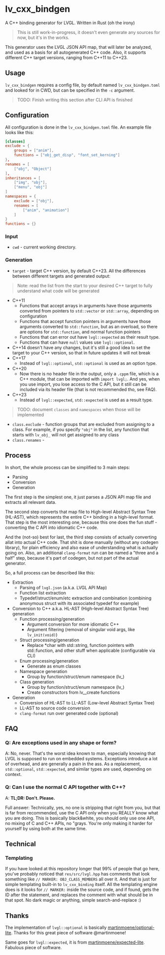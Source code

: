 # lv_cxx_bindgen
A C++ binding generator for LVGL. Written in Rust (oh the irony)

> This is still work-in-progress, it doesn't even generate any sources for
> now, but it's in the works.

This generator uses the LVGL JSON API map, that will later be analyzed, and used as
a basis for all autogenerated C++ code. Also, it supports different C++ target
versions, ranging from C++11 to C++23. 

## Usage

`lv_cxx_bindgen` requires a config file, by default named `lv_cxx_bindgen.toml` and
looked for in CWD, but can be specified in the `-c` argument.

> TODO: Finish writing this section after CLI API is finished

## Configuration

All configuration is done in the `lv_cxx_bindgen.toml` file. An example file
looks like this:

```toml
[classes]
exclude = {
    groups = ["anim"],
    functions = ["obj_get_disp", "font_set_kerning"]
},
renames = [
    ["obj", "Object"]
],
inheritances = [
    ["img", "obj"],
    ["menu", "obj"]
]
namespaces = {
    exclude = ["obj"],
    renames = [
        ["anim", "animation"]
    ]
}
functions = {}
```

### Input

- `cwd` - current working directory.

### Generation

- `target` - target C++ version, by default C++23. All the differences between different
targets and generated output:

> Note: read the list from the start to your desired C++ target to fully understand what
> code will be generated

- C++11
    - Functions that accept arrays in arguments have those arguments converted from pointers
    to `std::vector` or `std::array`, depending on configuration
    - Functions that accept function pointers in arguments have those arguments converted
    to `std::function`, but as an overload, so there are options for `std::function`, and
    normal function pointers
    - Functions that can error out have `lvgl::expected` as their result type.
    - Functions that can have `null` values use `lvgl::optional`.
- C++14 doesn't have any changes, but it's still a good idea to set the target to your
C++ version, so that in future updates it will not break
- C++17
    - Instead of `lvgl::optional`, `std::optional` is used as an option type.
- C++20
    - Now there is no header file in the output, only a `.cppm` file, which is a C++
    module, that can be imported with `import lvgl;`. And yes, when you use import,
    you lose access to the C API, but it still can be included via its header file
    (that is not recommended tho, see FAQ).
- C++23
    - Instead of `lvgl::expected`, `std::expected` is used as a result type.

> TODO: document `classes` and `namespaces` when those will be implemented

- `class.exclude` - function groups that are excluded from assigning to a class.
For example, if you specify `"obj"` in the list, any function that starts with
`lv_obj_` will not get assigned to any class
- `class.renames` - 

## Process

In short, the whole process can be simplified to 3 main steps:

- Parsing
- Conversion 
- Generation

The first step is the simplest one, it just parses a JSON API map file and extracts
all relevant data.

The second step converts that map file to High-level Abstract Syntax Tree (HL-AST),
which represents the entire C++ binding in a high-level format. That step is the
most interesting one, because this one does the fun stuff - converting
the C API into idiomatic C++ code.

And the (not-so) best for last, the third step consists of actually converting allat
into actual C++ code. That shit is done manually (without any codegen library), for
plain efficiency and also ease of understanding what is actually going on. Also, an
additional `clang-format` run can be named a "three and a half" step, because it's
part of codegen, but not part of the actual generator.

So, a full process can be described like this:

- Extraction
    - Parsing of `lvgl.json` (a.k.a. LVGL API Map)
    - Function list extraction
    - Typedef/struct/enum/etc extraction and combination (combining anonymous struct
    with its associated typedef for example)
- Conversion to C++ a.k.a. HL-AST (High-level Abstract Syntax Tree) generation
    - Function processing/generation
        - Argument conversion for more idiomatic C++
        - Argument filtering (removal of singular void args, like `lv_init(void)`)
    - Struct processing/generation
        - Replace *char with std::string, function pointers with std::function,
        and other stuff when applicable (configurable via CLI)
    - Enum processing/generation
        - Generate as enum classes
    - Namespace generation
        - Group by function/struct/enum namespace (lv_<namespace>)
    - Class generation
        - Group by function/struct/enum namespace (lv_<namespace>)
        - Create constructors from lv_<namespace>_create functions
- Generation
    - Conversion of HL-AST to LL-AST (Low-level Abstract Syntax Tree)
    - LL-AST to source code conversion 
    - `clang-format` run over generated code (optional)

## FAQ

### Q: Are exceptions used in any shape or form?

A: No, never. That's the worst idea known to man, especially knowing that
LVGL is supposed to run on embedded systems. Exceptions introduce a lot of
overhead, and are generally a pain in the ass. As a replacement, `std::optional`,
`std::expected`, and similar types are used, depending on context. 

### Q: Can I use the normal C API together with C++?

A: **TL;DR: Don't. Please.**

Full answer: Technically, yes, no one is stripping that right from you, but that is
far from recommended, use the C API only when you REALLY know what you are doing.
This is basically black&white, you should only use one API, no mixing of C and C++
APIs, no "grays. You're only making it harder for yourself by using both at the
same time.

## Technical

### Templating

If you have looked at this repository longer that 99% of people that go here, you've
probably noticed that `res/src/lvgl.hpp` has comments that look something like
`// MARKER: OBJ_CLASS_MEMBERS` all over it. And that is just for simple
templating built-in to `lv_cxx_binding` itself. All the templating engine does
is it looks for `// MARKER:` inside the source code, and if found, gets the
ID after the statement, and replaces the comment with what should be in that spot.
No dark magic or anything, simple search-and-replace :)

## Thanks

The implementation of `lvgl::optional` is basically
[martinmoene/optional-lite](https://github.com/martinmoene/optional-lite). Thanks
for this great piece of software @martinmoene!

Same goes for `lvgl::expected`, it is from
[martinmoene/expected-lite](https://github.com/martinmoene/expected-lite). Fabulous
piece of software.
